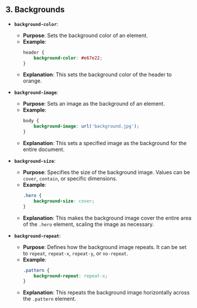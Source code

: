 ## 3. Backgrounds

- **`background-color`**:
  - **Purpose**: Sets the background color of an element.
  - **Example**:
    ```css
    header {
        background-color: #e67e22;
    }
    ```
  - **Explanation**: This sets the background color of the header to orange.

- **`background-image`**:
  - **Purpose**: Sets an image as the background of an element.
  - **Example**:
    ```css
    body {
        background-image: url('background.jpg');
    }
    ```
  - **Explanation**: This sets a specified image as the background for the entire document.

- **`background-size`**:
  - **Purpose**: Specifies the size of the background image. Values can be `cover`, `contain`, or specific dimensions.
  - **Example**:
    ```css
    .hero {
        background-size: cover;
    }
    ```
  - **Explanation**: This makes the background image cover the entire area of the `.hero` element, scaling the image as necessary.

- **`background-repeat`**:
  - **Purpose**: Defines how the background image repeats. It can be set to `repeat`, `repeat-x`, `repeat-y`, or `no-repeat`.
  - **Example**:
    ```css
    .pattern {
        background-repeat: repeat-x;
    }
    ```
  - **Explanation**: This repeats the background image horizontally across the `.pattern` element.
